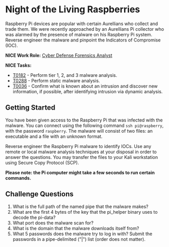 # Night of the Living Raspberries

Raspberry Pi devices are popular with certain Aurellians who collect and trade them. We were recently approached by an Aurellians Pi collector who was alarmed by the presence of malware on his Raspberry Pi system. Reverse engineer the malware and pinpoint the Indicators of Compromise (IOC).

**NICE Work Role:**
[Cyber Defense Forensics Analyst](https://niccs.cisa.gov/workforce-development/nice-framework/work-roles/cyber-defense-forensics-analyst)

 **NICE Tasks:**
- [T0182](https://niccs.cisa.gov/workforce-development/nice-framework/tasks/t0182) - Perform tier 1, 2, and 3 malware analysis.
- [T0288](https://niccs.cisa.gov/workforce-development/nice-framework/tasks/t0288) - Perform static malware analysis.
- [T0036](https://niccs.cisa.gov/workforce-development/nice-framework/tasks/t0036) - Confirm what is known about an intrusion and discover new information, if possible, after identifying intrusion via dynamic analysis.

## Getting Started

You have been given access to the Raspberry Pi that was infected with the malware. You can connect using the following command `ssh pi@raspberry`, with the password `raspberry`. The malware will consist of two files: an executable and a file with an unknown format. 

Reverse engineer the Raspberry Pi malware to identify IOCs. Use any remote or local malware analysis techniques at your disposal in order to answer the questions. You may transfer the files to your Kali workstation using Secure Copy Protocol (SCP).

**Please note: the Pi computer might take a few seconds to run certain commands.**

## Challenge Questions

1. What is the full path of the named pipe that the malware makes?
2. What are the first 4 bytes of the key that the pi_helper binary uses to decode the pi-data? 
3. What port does the malware scan for?
4. What is the domain that the malware downloads itself from?
5. What 5 passwords does the malware try to log in with? Submit the passwords in a pipe-delimited ("|") list (order does not matter).
